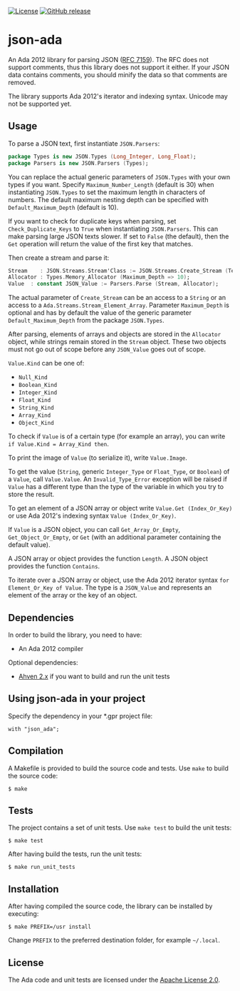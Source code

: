 [![License](https://img.shields.io/:license-Apache_License_2.0-blue.svg)](https://github.com/onox/json-ada/blob/master/LICENSE.md)
[![GitHub release](https://img.shields.io/github/release/onox/json-ada.svg)](https://github.com/onox/json-ada/releases/latest)

json-ada
========

An Ada 2012 library for parsing JSON ([RFC 7159][url-rfc]). The RFC does
not support comments, thus this library does not support it either. If
your JSON data contains comments, you should minify the data so that
comments are removed.

The library supports Ada 2012's iterator and indexing syntax. Unicode
may not be supported yet.

Usage
-----

To parse a JSON text, first instantiate `JSON.Parsers`:

```ada
package Types is new JSON.Types (Long_Integer, Long_Float);
package Parsers is new JSON.Parsers (Types);
```

You can replace the actual generic parameters of `JSON.Types` with your
own types if you want. Specify `Maximum_Number_Length` (default is 30)
when instantiating `JSON.Types` to set the maximum length in characters
of numbers. The default maximum nesting depth can be specified with
`Default_Maximum_Depth` (default is 10).

If you want to check for duplicate keys when parsing, set
`Check_Duplicate_Keys` to `True` when instantiating `JSON.Parsers`. This
can make parsing large JSON texts slower. If set to `False` (the default),
then the `Get` operation will return the value of the first key that matches.

Then create a stream and parse it:

```ada
Stream    : JSON.Streams.Stream'Class := JSON.Streams.Create_Stream (Text'Access);
Allocator : Types.Memory_Allocator (Maximum_Depth => 10);
Value  : constant JSON_Value := Parsers.Parse (Stream, Allocator);
```

The actual parameter of `Create_Stream` can be an access to a `String`
or an access to a `Ada.Streams.Stream_Element_Array`. Parameter `Maximum_Depth`
is optional and has by default the value of the generic parameter
`Default_Maximum_Depth` from the package `JSON.Types`.

After parsing, elements of arrays and objects are stored in the `Allocator`
object, while strings remain stored in the `Stream` object. These two
objects must not go out of scope before any `JSON_Value` goes out of scope.

`Value.Kind` can be one of:

 * `Null_Kind`
 * `Boolean_Kind`
 * `Integer_Kind`
 * `Float_Kind`
 * `String_Kind`
 * `Array_Kind`
 * `Object_Kind`

To check if `Value` is of a certain type (for example an array), you can write
`if Value.Kind = Array_Kind then`.

To print the image of `Value` (to serialize it), write `Value.Image`.

To get the value (`String`, generic `Integer_Type` or `Float_Type`, or
`Boolean`) of a `Value`, call `Value.Value`. An `Invalid_Type_Error`
exception will be raised if `Value` has a different type than the type
of the variable in which you try to store the result.

To get an element of a JSON array or object write `Value.Get (Index_Or_Key)`
or use Ada 2012's indexing syntax `Value (Index_Or_Key)`.

If `Value` is a JSON object, you can call `Get_Array_Or_Empty`,
`Get_Object_Or_Empty`, or `Get` (with an additional parameter containing
the default value).

A JSON array or object provides the function `Length`. A JSON object provides
the function `Contains`.

To iterate over a JSON array or object, use the
Ada 2012 iterator syntax `for Element_Or_Key of Value`. The type is a
`JSON_Value` and represents an element of the array or the key of an object.

Dependencies
------------

In order to build the library, you need to have:

 * An Ada 2012 compiler

Optional dependencies:

 * [Ahven 2.x][url-ahven] if you want to build and run the unit tests

Using json-ada in your project
------------------------------

Specify the dependency in your \*.gpr project file:

    with "json_ada";

Compilation
-----------

A Makefile is provided to build the source code and tests. Use `make` to build
the source code:

    $ make

Tests
-----

The project contains a set of unit tests. Use `make test` to build the unit tests:

    $ make test

After having build the tests, run the unit tests:

    $ make run_unit_tests

Installation
------------

After having compiled the source code, the library can be installed by executing:

    $ make PREFIX=/usr install

Change `PREFIX` to the preferred destination folder, for example `~/.local`.

License
-------

The Ada code and unit tests are licensed under the [Apache License 2.0][url-apache].

  [url-rfc]: https://tools.ietf.org/html/rfc7159
  [url-ahven]: http://ahven.stronglytyped.org
  [url-apache]: https://opensource.org/licenses/Apache-2.0
